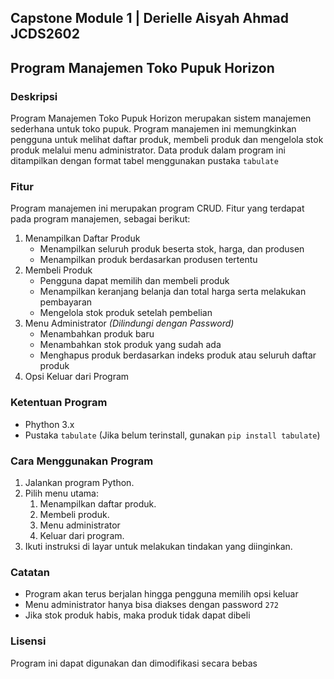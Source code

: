 ## Capstone Module 1 | Derielle Aisyah Ahmad JCDS2602

## Program Manajemen Toko Pupuk Horizon
### Deskripsi
Program Manajemen Toko Pupuk Horizon merupakan sistem manajemen sederhana untuk toko pupuk. Program manajemen ini memungkinkan pengguna untuk melihat daftar produk, membeli produk dan mengelola stok produk melalui menu administrator. Data produk dalam program ini ditampilkan dengan format tabel menggunakan pustaka `tabulate`

### Fitur
Program manajemen ini merupakan program CRUD. Fitur yang terdapat pada program manajemen, sebagai berikut:
1. Menampilkan Daftar Produk
    - Menampilkan seluruh produk beserta stok, harga, dan produsen
    - Menampilkan produk berdasarkan produsen tertentu
2. Membeli Produk
    - Pengguna dapat memilih dan membeli produk
    - Menampilkan keranjang belanja dan total harga serta melakukan pembayaran
    - Mengelola stok produk setelah pembelian
3. Menu Administrator *(Dilindungi dengan Password)*
    - Menambahkan produk baru
    - Menambahkan stok produk yang sudah ada
    - Menghapus produk berdasarkan indeks produk atau seluruh daftar produk
4. Opsi Keluar dari Program

### Ketentuan Program
- Phython 3.x
- Pustaka `tabulate` (Jika belum terinstall, gunakan `pip install tabulate`)

### Cara Menggunakan Program
1. Jalankan program Python.
2. Pilih menu utama:
     1. Menampilkan daftar produk.
     2. Membeli produk.
     3. Menu administrator
     4. Keluar dari program.
3. Ikuti instruksi di layar untuk melakukan tindakan yang diinginkan.

### Catatan
- Program akan terus berjalan hingga pengguna memilih opsi keluar
- Menu administrator hanya bisa diakses dengan password `272`
- Jika stok produk habis, maka produk tidak dapat dibeli

### Lisensi
Program ini dapat digunakan dan dimodifikasi secara bebas
